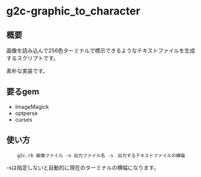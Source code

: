 g2c-graphic_to_character
========================

## 概要

画像を読み込んで256色ターミナルで標示できるようなテキストファイルを生成するスクリプトです。

素朴な実装です。

## 要るgem

 * ImageMagick
 * optperse
 * curses
 
## 使い方
 
        g2c.rb 画像ファイル -o 出力ファイル名 -s　出力するテキストファイルの横幅
 
 -sは指定しないと自動的に現在のターミナルの横幅になります。
